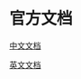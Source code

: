 # 官方文档

[中文文档](https://www.springcloud.cc/spring-cloud-config.html)

[英文文档](https://spring.io/projects/spring-cloud-config)
